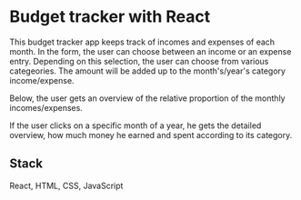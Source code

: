 # Budget tracker with React

This budget tracker app keeps track of incomes and expenses of each month. In the form, the user can choose between an income or an expense entry. Depending on this selection, the user can choose from various categeories. The amount will be added up to the month's/year's category income/expense.

Below, the user gets an overview of the relative proportion of the monthly incomes/expenses.

If the user clicks on a specific month of a year, he gets the detailed overview, how much money he earned and spent according to its category. 

## Stack

React, HTML, CSS, JavaScript

